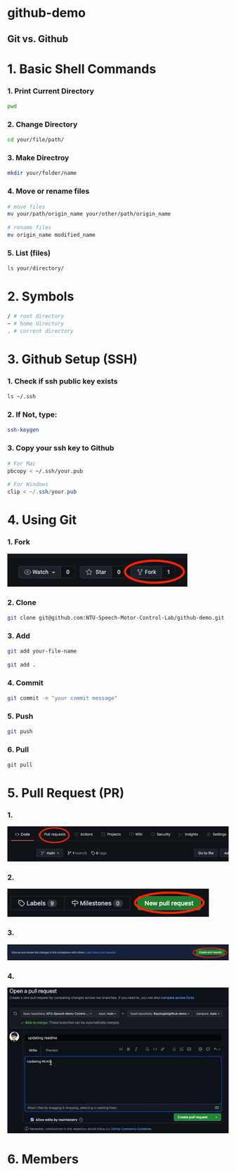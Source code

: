 # github-demo


## Git vs. Github


# 1. Basic Shell Commands

### 1. <strong>P</strong>rint <strong>C</strong>urrent <strong>D</strong>irectory
```bash
pwd
```

### 2. <strong>C</strong>hange <strong>D</strong>irectory
```bash
cd your/file/path/
```

###  3. <strong>M</strong>a<strong>k</strong>e <strong>Dir</strong>ectroy
```bash
mkdir your/folder/name
```

### 4. <strong>M</strong>o<strong>v</strong>e or rename files

```bash 
# move files
mv your/path/origin_name your/other/path/origin_name
```

```bash 
# rename files
mv origin_name modified_name
```

### 5. <strong>L</strong>i<strong>s</strong>t (files)
```bash
ls your/directory/
```

# 2. Symbols
```bash
/ # root directory
~ # home directory
. # current directory
```


# 3. Github Setup (SSH)


### 1. Check if ssh public key exists
```bash
ls ~/.ssh
```
### 2. If <strong>Not</strong>, type:
```bash
ssh-keygen
```

### 3. Copy your ssh key to Github
```bash
# For Mac
pbcopy < ~/.ssh/your.pub 
```

```powershell
# For Windows
clip < ~/.ssh/your.pub
```


# 4. Using Git

### 1. Fork

![Fork](./img/fork.png)

### 2. Clone

```bash
git clone git@github.com:NTU-Speech-Motor-Control-Lab/github-demo.git
```

### 3. Add

```bash
git add your-file-name
```

```bash
git add .
```

### 4. Commit

```bash
git commit -m "your commit message"
```

### 5. Push

```bash
git push 
```

### 6. Pull
```
git pull 
```

# 5. Pull Request (PR)

### 1. 

![Pull-request](./img/pull-request.png)

### 2. 

![New-Pull-Request-Button](./img/pr-button.png)

### 3.

![Create pull request](./img/create-pull-request.png)

### 4.

![Open pull request](./img/open-pull-request.gif)

# 6. Members
